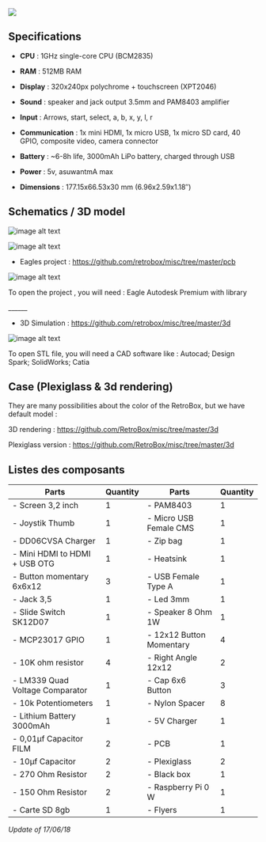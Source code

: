 <div class="image-header">
	<img src="https://i.imgur.com/32ObfXb.png"/>
</div>

## Specifications

* **CPU** : 1GHz single-core CPU (BCM2835)

* **RAM** : 512MB RAM

* **Display** : 320x240px polychrome + touchscreen (XPT2046)

* **Sound** : speaker and jack output 3.5mm and PAM8403 amplifier

* **Input** : Arrows, start, select, a, b, x, y, l, r

* **Communication** : 1x mini HDMI, 1x micro USB, 1x micro SD card, 40 GPIO, composite video, camera connector

* **Battery** : ~6-8h life, 3000mAh LiPo battery, charged through USB

* **Power** : 5v, asuwantmA max

* **Dimensions**  : 177.15x66.53x30 mm (6.96x2.59x1.18″)

## Schematics / 3D model

![image alt text](https://static.retrobox.tech/img/project/firstreleasepcb.png)

![image alt text](https://static.retrobox.tech/img/firstreleaseschema.png)


* Eagles project : https://github.com/retrobox/misc/tree/master/pcb

![image alt text](https://static.retrobox.tech/img/hardware-specifications/image_4.png)
<div class="docs-alert info">
  <i class="icon fas fa-question-circle"></i>
  <p> To open the project , you will need : Eagle Autodesk Premium with library</p>
</div>
______

* 3D Simulation : https://github.com/retrobox/misc/tree/master/3d

![image alt text](https://static.retrobox.tech/img/hardware-specifications/image_5.png)
<div class="docs-alert info">
  <i class="icon fas fa-question-circle"></i>
  <p> To open STL file, you will need a CAD software like : Autocad; Design Spark; SolidWorks; Catia</p>
</div>

## Case (Plexiglass & 3d rendering)

They are many possibilities about the color of the RetroBox, but we have default model :

3D rendering : https://github.com/RetroBox/misc/tree/master/3d

Plexiglass version : https://github.com/RetroBox/misc/tree/master/3d

## Listes des composants

|  Parts | Quantity |  Parts | Quantity |
|  ------ | ------ |  ------ | ------ |
|  - Screen 3,2 inch | 1 |  - PAM8403 | 1 |
|  - Joystik Thumb	| 1 |  - Micro USB Female CMS | 1 |
|  - DD06CVSA Charger | 1 |  - Zip bag | 1 |
|  - Mini HDMI to HDMI + USB OTG	| 1 |  - Heatsink | 1 |
|  - Button momentary 6x6x12	| 3 |  - USB Female Type A | 1 |
|  - Jack 3,5 | 1 |  - Led 3mm | 1 |
|  - Slide Switch SK12D07 | 1 |  - Speaker 8 Ohm 1W | 1 |
|  - MCP23017 GPIO	| 1 |  - 12x12 Button Momentary | 4 |
|  - 10K ohm resistor | 4 |	 - Right Angle 12x12 | 2 |		
|  - LM339 Quad Voltage Comparator	| 1 |  - Cap 6x6 Button | 3 |
|  - 10k Potentiometers | 1 |  - Nylon Spacer | 8 |
|  - Lithium Battery 3000mAh	| 1 |  - 5V Charger | 1 |
|  - 0,01µf Capacitor FILM	| 2 |  - PCB | 1 |
|  - 10µf Capacitor | 2 |  - Plexiglass | 2 |
|  - 270 Ohm Resistor | 2 |  - Black box | 1 |
|  - 150 Ohm Resistor | 2 |  - Raspberry Pi 0 W | 1 |
|  - Carte SD 8gb | 1 |  - Flyers | 1 |

*Update of 17/06/18*
